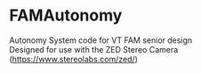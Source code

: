 # FAMAutonomy
Autonomy System code for VT FAM senior design  
Designed for use with the ZED Stereo Camera (https://www.stereolabs.com/zed/)
